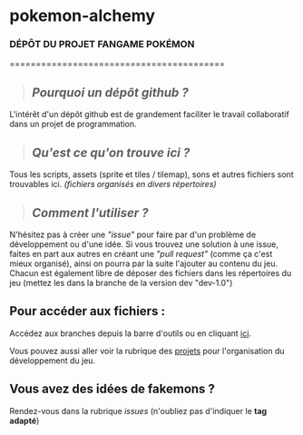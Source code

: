 # pokemon-alchemy
### **DÉPÔT DU PROJET FANGAME POKÉMON**
=========================================

>## *Pourquoi un dépôt github ?*
L'intérêt d'un dépôt github est de grandement faciliter le travail collaboratif dans un projet de programmation.


>## *Qu'est ce qu'on trouve ici ?*
Tous les scripts, assets (sprite et tiles / tilemap), sons et autres fichiers sont trouvables ici.
*(fichiers organisés en divers répertoires)*

>## *Comment l'utiliser ?*
N'hésitez pas à créer une *"issue"* pour faire par d'un problème de développement ou d'une idée. Si vous trouvez une solution à une issue, faites en part aux autres en créant une *"pull request"* (comme ça c'est mieux organisé), ainsi on pourra par la suite l'ajouter au contenu du jeu.
Chacun est également libre de déposer des fichiers dans les répertoires du jeu (mettez les dans la branche de la version dev "dev-1.0")

## Pour accéder aux fichiers :
Accédez aux branches depuis la barre d'outils ou en cliquant [ici](https://github.com/Eeleemos/pokemon-alchemy/branches).

Vous pouvez aussi aller voir la rubrique des  [projets](https://github.com/Eeleemos/pokemon-alchemy/projects?query=is%3Aopen) pour l'organisation du développement du jeu.

## Vous avez des idées de fakemons ?
Rendez-vous dans la rubrique *issues* (n'oubliez pas d'indiquer le **tag adapté**)
